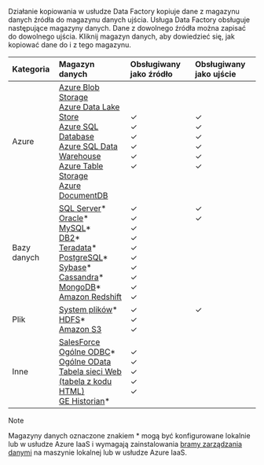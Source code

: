 Działanie kopiowania w usłudze Data Factory kopiuje dane z magazynu danych źródła do magazynu danych ujścia. Usługa Data Factory obsługuje następujące magazyny danych. Dane z dowolnego źródła można zapisać do dowolnego ujścia. Kliknij magazyn danych, aby dowiedzieć się, jak kopiować dane do i z tego magazynu.

| Kategoria | Magazyn danych | Obsługiwany jako źródło | Obsługiwany jako ujście |
|:--- |:--- |:--- |:--- |
| Azure |[Azure Blob Storage](../articles/data-factory/data-factory-azure-blob-connector.md) <br/> [Azure Data Lake Store](../articles/data-factory/data-factory-azure-datalake-connector.md) <br/> [Azure SQL Database](../articles/data-factory/data-factory-azure-sql-connector.md) <br/> [Azure SQL Data Warehouse](../articles/data-factory/data-factory-azure-sql-data-warehouse-connector.md) <br/> [Azure Table Storage](../articles/data-factory/data-factory-azure-table-connector.md) <br/> [Azure DocumentDB](../articles/data-factory/data-factory-azure-documentdb-connector.md) <br/> |✓ <br/> ✓ <br/> ✓ <br/> ✓ <br/> ✓ <br/> ✓ |✓ <br/> ✓ <br/> ✓ <br/> ✓ <br/> ✓ <br/> ✓ |
| Bazy danych |[SQL Server](../articles/data-factory/data-factory-sqlserver-connector.md)\* <br/> [Oracle](../articles/data-factory/data-factory-onprem-oracle-connector.md)\* <br/> [MySQL](../articles/data-factory/data-factory-onprem-mysql-connector.md)\* <br/> [DB2](../articles/data-factory/data-factory-onprem-db2-connector.md)\* <br/> [Teradata](../articles/data-factory/data-factory-onprem-teradata-connector.md)\* <br/> [PostgreSQL](../articles/data-factory/data-factory-onprem-postgresql-connector.md)\* <br/> [Sybase](../articles/data-factory/data-factory-onprem-sybase-connector.md)\* <br/>[Cassandra](../articles/data-factory/data-factory-onprem-cassandra-connector.md)\* <br/>[MongoDB](../articles/data-factory/data-factory-on-premises-mongodb-connector.md)\*<br/>[Amazon Redshift](../articles/data-factory/data-factory-amazon-redshift-connector.md) |✓ <br/> ✓ <br/> ✓ <br/> ✓ <br/> ✓ <br/> ✓<br/> ✓ <br/> ✓ <br/> ✓ <br/> ✓ |✓ <br/> ✓ <br/> &nbsp; <br/> &nbsp; <br/> &nbsp; <br/> &nbsp;<br/> &nbsp;<br/> &nbsp;<br/> &nbsp; <br/>&nbsp; |
| Plik |[System plików](../articles/data-factory/data-factory-onprem-file-system-connector.md)\* <br/> [HDFS](../articles/data-factory/data-factory-hdfs-connector.md)\* <br/> [Amazon S3](../articles/data-factory/data-factory-amazon-simple-storage-service-connector.md) |✓ <br/> ✓ <br/> ✓ |✓ <br/> &nbsp;<br/>&nbsp; |
| Inne |[SalesForce](../articles/data-factory/data-factory-salesforce-connector.md)<br/> [Ogólne ODBC](../articles/data-factory/data-factory-odbc-connector.md)\* <br/> [Ogólne OData](../articles/data-factory/data-factory-odata-connector.md) <br/> [Tabela sieci Web (tabela z kodu HTML)](../articles/data-factory/data-factory-web-table-connector.md) <br/> [GE Historian](../articles/data-factory/data-factory-odbc-connector.md#ge-historian-store)* |✓ <br/> ✓ <br/> ✓ <br/> ✓ <br/> ✓ |&nbsp; <br/> &nbsp; <br/> &nbsp; <br/> &nbsp;<br/> &nbsp;<br/> &nbsp; |

> [!NOTE]
> Magazyny danych oznaczone znakiem * mogą być konfigurowane lokalnie lub w usłudze Azure IaaS i wymagają zainstalowania [bramy zarządzania danymi](../articles/data-factory/data-factory-data-management-gateway.md) na maszynie lokalnej lub w usłudze Azure IaaS.
> 
> 

<!--HONumber=Sep16_HO4-->


